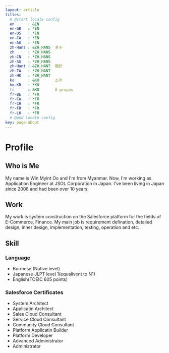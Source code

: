```yaml
---
layout: article
titles:
  # @start locale config
  en      : &EN
  en-GB   : *EN
  en-US   : *EN
  en-CA   : *EN
  en-AU   : *EN
  zh-Hans : &ZH_HANS  关于
  zh      : *ZH_HANS
  zh-CN   : *ZH_HANS
  zh-SG   : *ZH_HANS
  zh-Hant : &ZH_HANT  關於
  zh-TW   : *ZH_HANT
  zh-HK   : *ZH_HANT
  ko      : &KO       소개
  ko-KR   : *KO
  fr      : &KO       À propos
  fr-BE   : *FR
  fr-CA   : *FR
  fr-CH   : *FR
  fr-FR   : *FR
  fr-LU   : *FR
  # @end locale config
key: page-about
---
```

# Profile

## Who is Me

My name is Win Myint Oo and I'm from Myanmar. Now, I'm working as Application Engineer at JSOL Corporation in Japan. I've been living in Japan since 2008 and had been over 10 years.

## Work

My work is system construction on the Salesforce platform for the fields of E-Commerce, Finance. My main job is requirement defination, detailed design, inner design, implementation, testing, operation and etc.

## Skill

### Language

* Burmese (Native level)
* Japanese JLPT level 1(equalivent to N1)
* English(TOEIC 605 points)

### Salesforce Certificates

* System Architect
* Applicatin Architect
* Sales Cloud Consultant
* Service Cloud Consultant
* Community Cloud Consultant
* Platform Applicatin Builder
* Platform Developer
* Advanced Administrator
* Administrator
